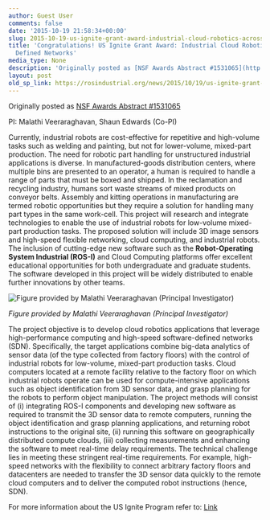 ```yaml
---
author: Guest User
comments: false
date: '2015-10-19 21:58:34+00:00'
slug: 2015-10-19-us-ignite-grant-award-industrial-cloud-robotics-across-software-defined-networks
title: 'Congratulations! US Ignite Grant Award: Industrial Cloud Robotics across Software
  Defined Networks'
media_type: None
description: 'Originally posted as [NSF Awards Abstract #1531065](http://nsf.gov/awardsearch/showAward?AWD_ID=1531065&HistoricalAwards=false)'
layout: post
old_sp_link: https://rosindustrial.org/news/2015/10/19/us-ignite-grant-award-industrial-cloud-robotics-across-software-defined-networks
---
```


Originally posted as [NSF Awards Abstract #1531065](http://nsf.gov/awardsearch/showAward?AWD_ID=1531065&HistoricalAwards=false) 

PI: Malathi Veeraraghavan, Shaun Edwards (Co-PI)

Currently, industrial robots are cost-effective for repetitive and high-volume tasks such as welding and painting, but not for lower-volume, mixed-part production. The need for robotic part handling for unstructured industrial applications is diverse. In manufactured-goods distribution centers, where multiple bins are presented to an operator, a human is required to handle a range of parts that must be boxed and shipped. In the reclamation and recycling industry, humans sort waste streams of mixed products on conveyor belts. Assembly and kitting operations in manufacturing are termed robotic opportunities but they require a solution for handling many part types in the same work-cell. This project will research and integrate technologies to enable the use of industrial robots for low-volume mixed-part production tasks. The proposed solution will include 3D image sensors and high-speed flexible networking, cloud computing, and industrial robots. The inclusion of cutting-edge new software such as the **Robot-Operating System Industrial (ROS-I)** and Cloud Computing platforms offer excellent educational opportunities for both undergraduate and graduate students. The software developed in this project will be widely distributed to enable further innovations by other teams.

![Figure provided by Malathi Veeraraghavan (Principal Investigator)](https://images.squarespace-cdn.com/content/v1/51df34b1e4b08840dcfd2841/1445291227772-ICTRRHYZP3UZ569CWEX2/image-asset.png)

*Figure provided by Malathi Veeraraghavan (Principal Investigator)*

The project objective is to develop cloud robotics applications that leverage high-performance computing and high-speed software-defined networks (SDN). Specifically, the target applications combine big-data analytics of sensor data (of the type collected from factory floors) with the control of industrial robots for low-volume, mixed-part production tasks. Cloud computers located at a remote facility relative to the factory floor on which industrial robots operate can be used for compute-intensive applications such as object identification from 3D sensor data, and grasp planning for the robots to perform object manipulation. The project methods will consist of (i) integrating ROS-I components and developing new software as required to transmit the 3D sensor data to remote computers, running the object identification and grasp planning applications, and returning robot instructions to the original site, (ii) running this software on geographically distributed compute clouds, (iii) collecting measurements and enhancing the software to meet real-time delay requirements. The technical challenge lies in meeting these stringent real-time requirements. For example, high-speed networks with the flexibility to connect arbitrary factory floors and datacenters are needed to transfer the 3D sensor data quickly to the remote cloud computers and to deliver the computed robot instructions (hence, SDN).

For more information about the US Ignite Program refer to: [Link](http://www.nsf.gov/news/news_summ.jsp?cntn_id=136263&WT.mc_id=USNSF_51&WT.mc_ev=click)


